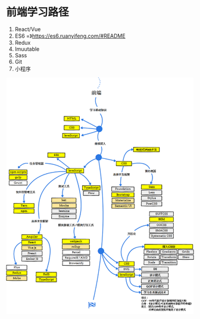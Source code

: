 # 前端学习路径

1.  React/Vue
2.  ES6 =》https://es6.ruanyifeng.com/#README
3.  Redux
4.  Imuutable
5.  Sass
6.  Git
7.  小程序

**![img](%E5%89%8D%E7%AB%AF%E5%AD%A6%E4%B9%A0%E8%B7%AF%E5%BE%84.assets/weblearnpath2.png)**